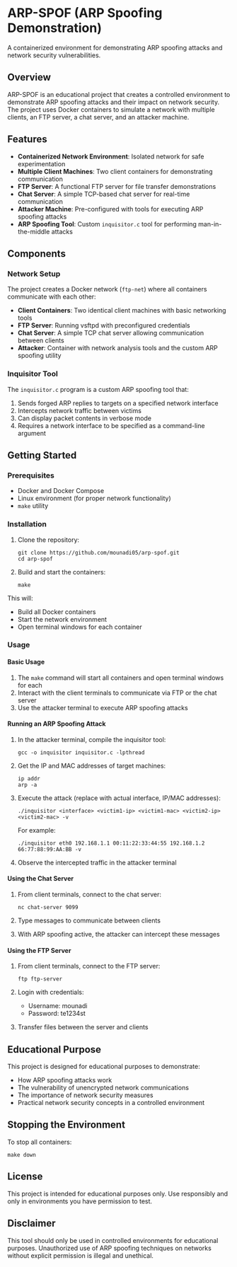 # ARP-SPOF (ARP Spoofing Demonstration)

A containerized environment for demonstrating ARP spoofing attacks and network security vulnerabilities.

## Overview

ARP-SPOF is an educational project that creates a controlled environment to demonstrate ARP spoofing attacks and their impact on network security. The project uses Docker containers to simulate a network with multiple clients, an FTP server, a chat server, and an attacker machine.

## Features

- **Containerized Network Environment**: Isolated network for safe experimentation
- **Multiple Client Machines**: Two client containers for demonstrating communication
- **FTP Server**: A functional FTP server for file transfer demonstrations
- **Chat Server**: A simple TCP-based chat server for real-time communication
- **Attacker Machine**: Pre-configured with tools for executing ARP spoofing attacks
- **ARP Spoofing Tool**: Custom `inquisitor.c` tool for performing man-in-the-middle attacks

## Components

### Network Setup

The project creates a Docker network (`ftp-net`) where all containers communicate with each other:

- **Client Containers**: Two identical client machines with basic networking tools
- **FTP Server**: Running vsftpd with preconfigured credentials
- **Chat Server**: A simple TCP chat server allowing communication between clients
- **Attacker**: Container with network analysis tools and the custom ARP spoofing utility

### Inquisitor Tool

The `inquisitor.c` program is a custom ARP spoofing tool that:

1. Sends forged ARP replies to targets on a specified network interface
2. Intercepts network traffic between victims
3. Can display packet contents in verbose mode
4. Requires a network interface to be specified as a command-line argument

## Getting Started

### Prerequisites

- Docker and Docker Compose
- Linux environment (for proper network functionality)
- `make` utility

### Installation

1. Clone the repository:
   ```
   git clone https://github.com/mounadi05/arp-spof.git
   cd arp-spof
   ```

2. Build and start the containers:
   ```
   make
   ```

This will:
- Build all Docker containers
- Start the network environment
- Open terminal windows for each container

### Usage

#### Basic Usage

1. The `make` command will start all containers and open terminal windows for each
2. Interact with the client terminals to communicate via FTP or the chat server
3. Use the attacker terminal to execute ARP spoofing attacks

#### Running an ARP Spoofing Attack

1. In the attacker terminal, compile the inquisitor tool:
   ```
   gcc -o inquisitor inquisitor.c -lpthread
   ```

2. Get the IP and MAC addresses of target machines:
   ```
   ip addr
   arp -a
   ```

3. Execute the attack (replace with actual interface, IP/MAC addresses):
   ```
   ./inquisitor <interface> <victim1-ip> <victim1-mac> <victim2-ip> <victim2-mac> -v
   ```
   For example:
   ```
   ./inquisitor eth0 192.168.1.1 00:11:22:33:44:55 192.168.1.2 66:77:88:99:AA:BB -v
   ```

4. Observe the intercepted traffic in the attacker terminal

#### Using the Chat Server

1. From client terminals, connect to the chat server:
   ```
   nc chat-server 9099
   ```

2. Type messages to communicate between clients
3. With ARP spoofing active, the attacker can intercept these messages

#### Using the FTP Server

1. From client terminals, connect to the FTP server:
   ```
   ftp ftp-server
   ```

2. Login with credentials:
   - Username: mounadi
   - Password: te1234st

3. Transfer files between the server and clients

## Educational Purpose

This project is designed for educational purposes to demonstrate:

- How ARP spoofing attacks work
- The vulnerability of unencrypted network communications
- The importance of network security measures
- Practical network security concepts in a controlled environment

## Stopping the Environment

To stop all containers:
```
make down
```

## License

This project is intended for educational purposes only. Use responsibly and only in environments you have permission to test.

## Disclaimer

This tool should only be used in controlled environments for educational purposes. Unauthorized use of ARP spoofing techniques on networks without explicit permission is illegal and unethical.